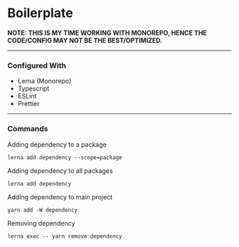 # Boilerplate
**NOTE: THIS IS MY TIME WORKING WITH MONOREPO, HENCE THE CODE/CONFIG MAY NOT BE THE BEST/OPTIMIZED.**
___
### Configured With
- Lerna (Monorepo)
- Typescript
- ESLint
- Prettier
___
### Commands
Adding dependency to a package
```
lerna add dependency --scope=package
```
Adding dependency to all packages
```
lerna add dependency
```
Adding dependency to main project
```
yarn add -W dependency
```
Removing dependency
```
lerna exec -- yarn remove dependency
```

